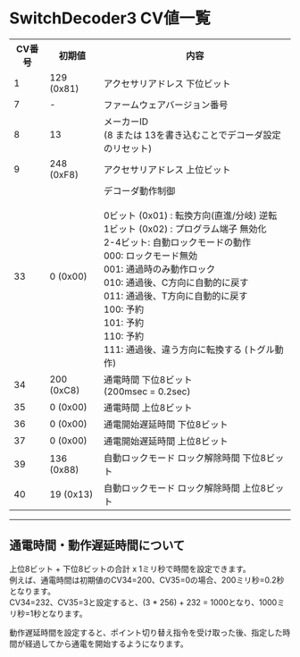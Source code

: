 # SwitchDecoder3 CV値一覧

<table>

  <tr><th>CV番号</th><th>初期値</th><th>内容</th></tr>
  <tr><td>1</td><td>129 (0x81)</td><td>アクセサリアドレス 下位ビット</td></tr>
  <tr><td>7</td><td>-</td><td>ファームウェアバージョン番号</td></tr>
  <tr><td>8</td><td>13</td><td>メーカーID<br>(8 または 13を書き込むことでデコーダ設定のリセット)</td></tr>
  <tr><td>9</td><td>248 (0xF8)</td><td>アクセサリアドレス 上位ビット</td></tr>
  <tr><td>33</td><td>0 (0x00)</td>
    <td>デコーダ動作制御
      <br>
      <br>0ビット (0x01) : 転換方向(直進/分岐) 逆転
      <br>1ビット (0x02) : プログラム端子 無効化
      <br>2-4ビット: 自動ロックモードの動作
      <br>  000: ロックモード無効
      <br>  001: 通過時のみ動作ロック
      <br>  010: 通過後、C方向に自動的に戻す
      <br>  011: 通過後、T方向に自動的に戻す
      <br>  100: 予約
      <br>  101: 予約
      <br>  110: 予約
      <br>  111: 通過後、違う方向に転換する (トグル動作)
      </td>
  </tr>
  <tr><td>34</td><td>200 (0xC8)</td><td>通電時間 下位8ビット<br>(200msec = 0.2sec)</td></tr>
  <tr><td>35</td><td>0 (0x00)</td><td>通電時間 上位8ビット</td></tr>
  <tr><td>36</td><td>0 (0x00)</td><td>通電開始遅延時間 下位8ビット</td></tr>
  <tr><td>37</td><td>0 (0x00)</td><td>通電開始遅延時間 上位8ビット</td></tr>
  <tr><td>39</td><td>136 (0x88)</td><td>自動ロックモード ロック解除時間 下位8ビット</td></tr>
  <tr><td>40</td><td>19 (0x13)</td><td>自動ロックモード ロック解除時間 上位8ビット</td></tr>
</table>

---

## 通電時間・動作遅延時間について

上位8ビット + 下位8ビットの合計 x 1ミリ秒で時間を設定できます。
<br>例えば、通電時間は初期値のCV34=200、CV35=0の場合、200ミリ秒=0.2秒となります。
<br>CV34=232、CV35=3と設定すると、(3 * 256) + 232 = 1000となり、1000ミリ秒=1秒となります。

動作遅延時間を設定すると、ポイント切り替え指令を受け取った後、指定した時間が経過してから通電を開始するようになります。